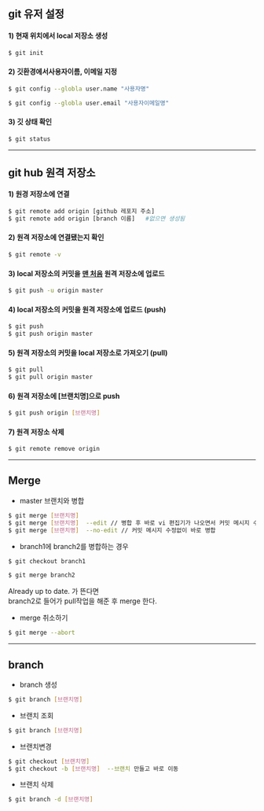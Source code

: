 ## git 유저 설정    
#### 1) 현재 위치에서 local 저장소 생성    

```bash
$ git init
```

#### 2) 깃환경에서사용자이름, 이메일 지정    

```bash
$ git config --globla user.name "사용자명"

$ git config --globla user.email "사용자이메일명"
```

#### 3) 깃 상태 확인    

```bash
$ git status
```
    
- - -
    
## git hub 원격 저장소  
#### 1) 원경 저장소에 연결    

```bash
$ git remote add origin [github 레포지 주소]
$ git remote add origin [branch 이름]   #없으면 생성됨
```
   
#### 2) 원격 저장소에 연결됐는지 확인    

```bash
$ git remote -v
````
    
#### 3) local 저장소의 커밋을 <u>맨 처음</u> 원격 저장소에 업로드    

```bash
$ git push -u origin master
````

#### 4) local 저장소의 커밋을 원격 저장소에 업로드 (push)    

```bash
$ git push
$ git push origin master
````

#### 5) 원격 저장소의 커밋을 local 저장소로 가져오기 (pull)    

```bash
$ git pull
$ git pull origin master
````

#### 6) 원격 저장소에 [브랜치명]으로 push    

```bash
$ git push origin [브랜치명]
````

#### 7) 원격 저장소 삭제       

```bash
$ git remote remove origin
```
    
- - -
       
## Merge   
- master 브랜치와 병합    

```bash
$ git merge [브랜치명]
$ git merge [브랜치명]  --edit // 병합 후 바로 vi 편집기가 나오면서 커밋 메시지 수정 가능
$ git merge [브랜치명]  --no-edit // 커밋 메시지 수정없이 바로 병합
```

- branch1에 branch2를 병합하는 경우    

```bash
$ git checkout branch1

$ git merge branch2
```

Already up to date. 가 뜬다면    
branch2로 들어가 pull작업을 해준 후 merge 한다.    

- merge 취소하기   

```bash
$ git merge --abort
```
   
- - -
    
## branch    
- branch 생성  

```bash
$ git branch [브랜치명]
```

- 브랜치 조회    

```bash
$ git branch [브랜치명]
```

- 브랜치변경  

```bash
$ git checkout [브랜치명]
$ git checkout -b [브랜치명]  --브랜치 만들고 바로 이동
```

- 브랜치 삭제    

```bash
$ git branch -d [브랜치명]
```
   
